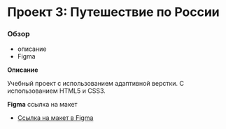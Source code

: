 # Проект 3: Путешествие по России

### Обзор
* описание 
* Figma

**Описание**

 Учебный проект с использованием адаптивной верстки. С использованием HTML5 и CSS3.

**Figma**
ссылка на макет
* [Ссылка на макет в Figma](https://www.figma.com/file/OyRWEjU6wBwRe1hapzQoLx/Sprint-3%3A-Russia-%2F-desktop-%2B-mobile?node-id=28503%3A0)